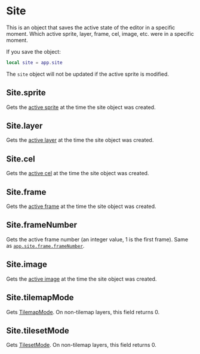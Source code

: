 # Site

This is an object that saves the active state of the editor in a
specific moment. Which active sprite, layer, frame, cel, image,
etc. were in a specific moment.

If you save the object:

```lua
local site = app.site
```

The `site` object will not be updated if the active sprite is
modified.

## Site.sprite

Gets the [active sprite](app.md#appsprite) at the time the site object
was created.

## Site.layer

Gets the [active layer](app.md#applayer) at the time the site object
was created.

## Site.cel

Gets the [active cel](app.md#appcel) at the time the site object was
created.

## Site.frame

Gets the [active frame](app.md#appframe) at the time the site object
was created.

## Site.frameNumber

Gets the active frame number (an integer value, 1 is the first frame).
Same as [`app.site.frame.frameNumber`](#siteframe).

## Site.image

Gets the [active image](app.md#appimage) at the time the site object
was created.

## Site.tilemapMode

Gets [TilemapMode](tilemapmode.md#tilemapmode). On non-tilemap layers, this field returns 0.

## Site.tilesetMode

Gets [TilesetMode](tilesetmode.md#tilesetmode). On non-tilemap layers, this field returns 0.